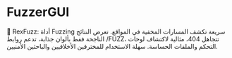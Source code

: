 # FuzzerGUI
🚀 RexFuzz: أداة Fuzzing سريعة تكشف المسارات المخفية في المواقع. تعرض النتائج الناجحة فقط بألوان جذابة، تدعم روابط /FUZZ، تتجاهل 404، مثالية لاكتشاف لوحات التحكم والملفات الحساسة. سهلة الاستخدام للمخترقين الأخلاقيين والباحثين الأمنيين.

